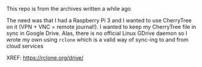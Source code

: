 This repo is from the archives written a while ago

The need was that I had a Raspberry Pi 3 and I wanted to use CherryTree on it (VPN + VNC = remote journal!). I wanted to keep my CherryTree file in sync in Google Drive. Alas, there is no official Linux GDrive daemon so I wrote my own using `rclone` which is a valid way of sync-ing to and from cloud services

XREF: https://rclone.org/drive/
